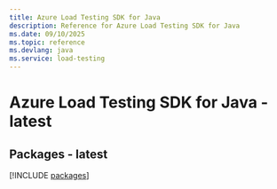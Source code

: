 ```yaml
---
title: Azure Load Testing SDK for Java
description: Reference for Azure Load Testing SDK for Java
ms.date: 09/10/2025
ms.topic: reference
ms.devlang: java
ms.service: load-testing
---
```

# Azure Load Testing SDK for Java - latest
## Packages - latest
[!INCLUDE [packages](load-testing-index.md)]